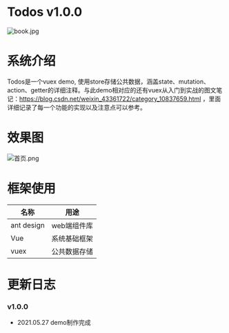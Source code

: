 # Todos v1.0.0

![book.jpg](https://img-blog.csdnimg.cn/20210511103443386.png?x-oss-process=image/watermark,type_ZmFuZ3poZW5naGVpdGk,shadow_10,text_aHR0cHM6Ly9ibG9nLmNzZG4ubmV0L3dlaXhpbl80MzM2MTcyMg==,size_16,color_FFFFFF,t_70)


# 系统介绍
Todos是一个vuex demo, 使用store存储公共数据，涵盖state、mutation、action、getter的详细注释。与此demo相对应的还有vuex从入门到实战的图文笔记：https://blog.csdn.net/weixin_43361722/category_10837659.html ，里面详细记录了每一个功能的实现以及注意点可以参考。

# 效果图

![首页.png](https://img-blog.csdnimg.cn/20210511153401368.png?x-oss-process=image/watermark,type_ZmFuZ3poZW5naGVpdGk,shadow_10,text_aHR0cHM6Ly9ibG9nLmNzZG4ubmV0L3dlaXhpbl80MzM2MTcyMg==,size_16,color_FFFFFF,t_70)


# 框架使用

|    名称       |  用途         |
| ------------ |:-------------:|
| ant design         | web端组件库    |
| Vue          |  系统基础框架   |
|vuex          |公共数据存储|

# 更新日志

### v1.0.0
- 2021.05.27 demo制作完成



